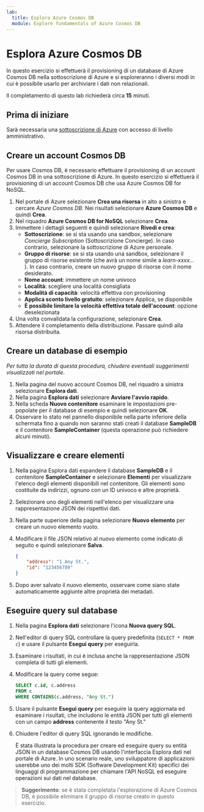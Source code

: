 ```yaml
---
lab:
  title: Esplora Azure Cosmos DB
  module: Explore fundamentals of Azure Cosmos DB
---
```

# <a name="explore-azure-cosmos-db"></a>Esplora Azure Cosmos DB

In questo esercizio si effettuerà il provisioning di un database di Azure Cosmos DB nella sottoscrizione di Azure e si esploreranno i diversi modi in cui è possibile usarlo per archiviare i dati non relazionali.

Il completamento di questo lab richiederà circa **15** minuti.

## <a name="before-you-start"></a>Prima di iniziare

Sarà necessaria una [sottoscrizione di Azure](https://azure.microsoft.com/free) con accesso di livello amministrativo.

## <a name="create-a-cosmos-db-account"></a>Creare un account Cosmos DB

Per usare Cosmos DB, è necessario effettuare il provisioning di un account Cosmos DB in una sottoscrizione di Azure. In questo esercizio si effettuerà il provisioning di un account Cosmos DB che usa Azure Cosmos DB for NoSQL.

1. Nel portale di Azure selezionare **Crea una risorsa** in alto a sinistra e cercare *Azure Cosmos DB*.  Nei risultati selezionare **Azure Cosmos DB** e quindi **Crea**.
1. Nel riquadro **Azure Cosmos DB for NoSQL** selezionare **Crea**.
1. Immettere i dettagli seguenti e quindi selezionare **Rivedi e crea**: 
    - **Sottoscrizione**: se si sta usando una sandbox, selezionare *Concierge Subscription* (Sottoscrizione Concierge). In caso contrario, selezionare la sottoscrizione di Azure personale.
    - **Gruppo di risorse**: se si sta usando una sandbox, selezionare il gruppo di risorse esistente (che avrà un nome simile a *learn-xxxx...* ). In caso contrario, creare un nuovo gruppo di risorse con il nome desiderato.
    - **Nome account**: immettere un nome univoco
    - **Località**: scegliere una località consigliata
    - **Modalità di capacità**: velocità effettiva con provisioning
    - **Applica sconto livello gratuito**: selezionare Applica, se disponibile
    - **È possibile limitare la velocità effettiva totale dell'account**: opzione deselezionata
1. Una volta convalidata la configurazione, selezionare **Crea**.
1. Attendere il completamento della distribuzione. Passare quindi alla risorsa distribuita.

## <a name="create-a-sample-database"></a>Creare un database di esempio

*Per tutta la durata di questa procedura, chiudere eventuali suggerimenti visualizzati nel portale*.

1. Nella pagina del nuovo account Cosmos DB, nel riquadro a sinistra selezionare **Esplora dati**.
1. Nella pagina **Esplora dati** selezionare **Avviare l'avvio rapido**.
1. Nella scheda **Nuovo contenitore** esaminare le impostazioni pre-popolate per il database di esempio e quindi selezionare **OK**.
1. Osservare lo stato nel pannello disponibile nella parte inferiore della schermata fino a quando non saranno stati creati il database **SampleDB** e il contenitore **SampleContainer** (questa operazione può richiedere alcuni minuti).

## <a name="view-and-create-items"></a>Visualizzare e creare elementi

1. Nella pagina Esplora dati espandere il database **SampleDB** e il contenitore **SampleContainer** e selezionare **Elementi** per visualizzare l'elenco degli elementi disponibili nel contenitore. Gli elementi sono costituite da indirizzi, ognuno con un ID univoco e altre proprietà.
1. Selezionare uno degli elementi nell'elenco per visualizzare una rappresentazione JSON dei rispettivi dati.
1. Nella parte superiore della pagina selezionare **Nuovo elemento** per creare un nuovo elemento vuoto.
1. Modificare il file JSON relativo al nuovo elemento come indicato di seguito e quindi selezionare **Salva**.

    ```json
    {
        "address": "1 Any St.",
        "id": "123456789"
    }
    ```

1. Dopo aver salvato il nuovo elemento, osservare come siano state automaticamente aggiunte altre proprietà dei metadati.

## <a name="query-the-database"></a>Eseguire query sul database

1. Nella pagina **Esplora dati** selezionare l'icona **Nuova query SQL**.
1. Nell'editor di query SQL controllare la query predefinita (`SELECT * FROM c`) e usare il pulsante **Esegui query** per eseguirla.
1. Esaminare i risultati, in cui è inclusa anche la rappresentazione JSON completa di tutti gli elementi.
1. Modificare la query come segue:

    ```sql
    SELECT c.id, c.address
    FROM c
    WHERE CONTAINS(c.address, "Any St.")
    ```

1. Usare il pulsante **Esegui query** per eseguire la query aggiornata ed esaminare i risultati, che includono le entità JSON per tutti gli elementi con un campo **address** contenente il testo "Any St."
1. Chiudere l'editor di query SQL ignorando le modifiche.

    È stata illustrata la procedura per creare ed eseguire query su entità JSON in un database Cosmos DB usando l'interfaccia Esplora dati nel portale di Azure. In uno scenario reale, uno sviluppatore di applicazioni userebbe uno dei molti SDK (Software Development Kit) specifici dei linguaggi di programmazione per chiamare l'API NoSQL ed eseguire operazioni sui dati nel database.

> **Suggerimento**: se è stata completata l'esplorazione di Azure Cosmos DB, è possibile eliminare il gruppo di risorse creato in questo esercizio.
